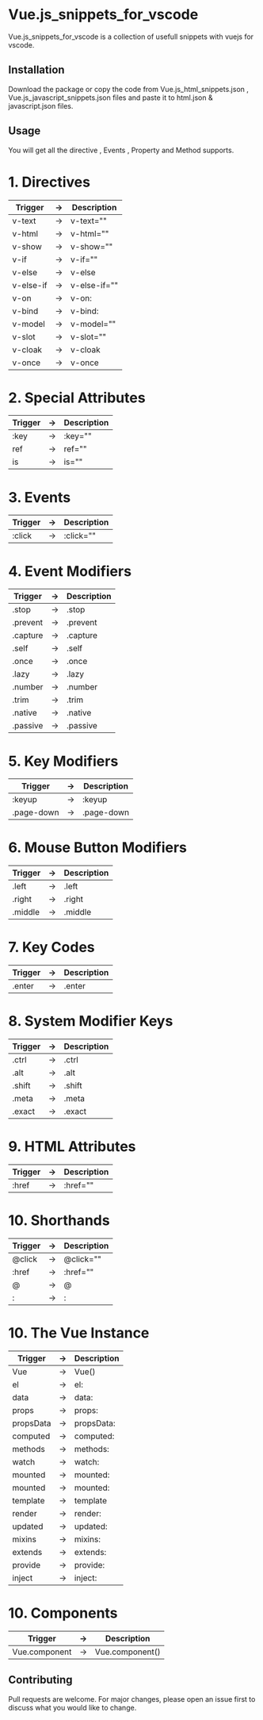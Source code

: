 # Vue.js_snippets_for_vscode

Vue.js_snippets_for_vscode is a collection of usefull snippets with vuejs for vscode.

## Installation

Download the package or copy the code from Vue.js_html_snippets.json , Vue.js_javascript_snippets.json files and paste it to html.json & javascript.json files.

## Usage

You will get all the directive , Events , Property and Method supports.

# 1. Directives

| Trigger   | ->  | Description  |
| --------- | --- | ------------ |
| v-text    | ->  | v-text=""    |
| v-html    | ->  | v-html=""    |
| v-show    | ->  | v-show=""    |
| v-if      | ->  | v-if=""      |
| v-else    | ->  | v-else       |
| v-else-if | ->  | v-else-if="" |
| v-on      | ->  | v-on:        |
| v-bind    | ->  | v-bind:      |
| v-model   | ->  | v-model=""   |
| v-slot    | ->  | v-slot=""    |
| v-cloak   | ->  | v-cloak      |
| v-once    | ->  | v-once       |

# 2. Special Attributes

| Trigger | ->  | Description |
| ------- | --- | ----------- |
| :key    | ->  | :key=""     |
| ref     | ->  | ref=""      |
| is      | ->  | is=""       |

# 3. Events

| Trigger | ->  | Description |
| ------- | --- | ----------- |
| :click  | ->  | :click=""   |

# 4. Event Modifiers

| Trigger  | ->  | Description |
| -------- | --- | ----------- |
| .stop    | ->  | .stop       |
| .prevent | ->  | .prevent    |
| .capture | ->  | .capture    |
| .self    | ->  | .self       |
| .once    | ->  | .once       |
| .lazy    | ->  | .lazy       |
| .number  | ->  | .number     |
| .trim    | ->  | .trim       |
| .native  | ->  | .native     |
| .passive | ->  | .passive    |

# 5. Key Modifiers

| Trigger    | ->  | Description |
| ---------- | --- | ----------- |
| :keyup     | ->  | :keyup      |
| .page-down | ->  | .page-down  |

# 6. Mouse Button Modifiers

| Trigger | ->  | Description |
| ------- | --- | ----------- |
| .left   | ->  | .left       |
| .right  | ->  | .right      |
| .middle | ->  | .middle     |

# 7. Key Codes

| Trigger | ->  | Description |
| ------- | --- | ----------- |
| .enter  | ->  | .enter      |

# 8. System Modifier Keys

| Trigger | ->  | Description |
| ------- | --- | ----------- |
| .ctrl   | ->  | .ctrl       |
| .alt    | ->  | .alt        |
| .shift  | ->  | .shift      |
| .meta   | ->  | .meta       |
| .exact  | ->  | .exact      |

# 9. HTML Attributes

| Trigger | ->  | Description |
| ------- | --- | ----------- |
| :href   | ->  | :href=""    |

# 10. Shorthands

| Trigger | ->  | Description |
| ------- | --- | ----------- |
| @click  | ->  | @click=""   |
| :href   | ->  | :href=""    |
| @       | ->  | @           |
| :       | ->  | :           |

# 10. The Vue Instance

| Trigger   | ->  | Description |
| --------- | --- | ----------- |
| Vue       | ->  | Vue()       |
| el        | ->  | el:         |
| data      | ->  | data:       |
| props     | ->  | props:      |
| propsData | ->  | propsData:  |
| computed  | ->  | computed:   |
| methods   | ->  | methods:    |
| watch     | ->  | watch:      |
| mounted   | ->  | mounted:    |
| mounted   | ->  | mounted:    |
| template  | ->  | template    |
| render    | ->  | render:     |
| updated   | ->  | updated:    |
| mixins    | ->  | mixins:     |
| extends   | ->  | extends:    |
| provide   | ->  | provide:    |
| inject    | ->  | inject:     |

# 10. Components

| Trigger       | ->  | Description     |
| ------------- | --- | --------------- |
| Vue.component | ->  | Vue.component() |

## Contributing

Pull requests are welcome. For major changes, please open an issue first to discuss what you would like to change.
